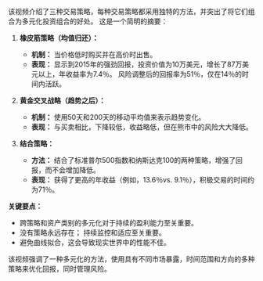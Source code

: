 该视频介绍了三种交易策略，每种交易策略都采用独特的方法，并突出了将它们组合为多元化投资组合的好处。 这是一个简明的摘要：

1. **橡皮筋策略（均值归还）：** 
   - **机制：** 当价格低时购买并在高价时出售。
   - **表现：** 显示到2015年的强劲回报，投资价值为10万美元，增长了87万美元以上，年收益率为7.4％。 风险调整后的回报率为51％，仅在14％的时间内活跃。

2. **黄金交叉战略（趋势之后）：** 
   - **机制：** 使用50天和200天的移动平均值来表示趋势变化。
   - **表现：** 与买卖相比，下降较低，收益略低，但在熊市中的风险大大降低。

3. **结合策略：** 
   - **方法：** 结合了标准普尔500指数和纳斯达克100的两种策略，增强了回报，而不会增加降低。
   - **表现：** 获得了更高的年收益（例如，13.6％vs. 9.1％），积极交易的时间约为71％。

 **关键要点：** 
- 跨策略和资产类别的多元化对于持续的盈利能力至关重要。
- 没有策略永远存在； 持续监控和适应至关重要。
- 避免曲线拟合，这会导致现实世界中的性能不佳。

该视频强调了一种多元化的方法，使用具有不同市场暴露，时间范围和方向的多种策略来优化回报，同时管理风险。